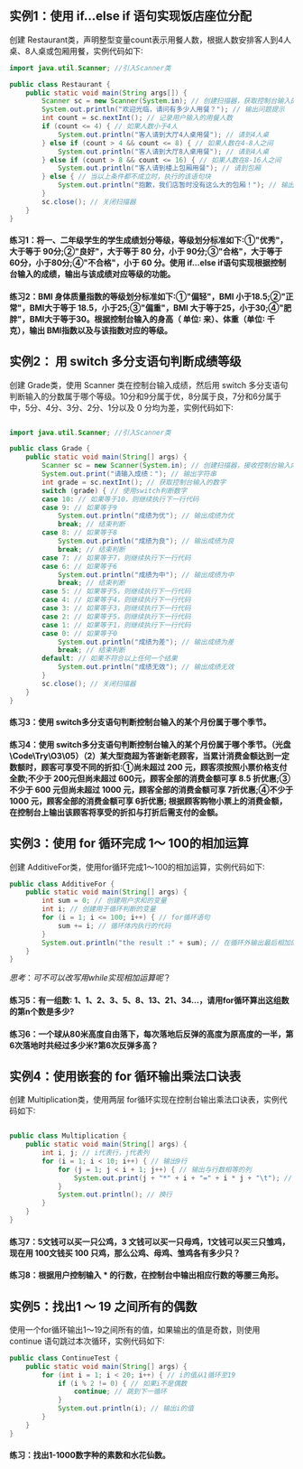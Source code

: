 ## 实例1：使用 if…else if 语句实现饭店座位分配
创建 Restaurant类，声明整型变量count表示用餐人数，根据人数安排客人到4人桌、8人桌或包厢用餐，实例代码如下∶ 
```java
import java.util.Scanner; //引入Scanner类

public class Restaurant {
	public static void main(String args[]) {
		Scanner sc = new Scanner(System.in); // 创建扫描器，获取控制台输入的值
		System.out.println("欢迎光临，请问有多少人用餐？"); // 输出问题提示
		int count = sc.nextInt(); // 记录用户输入的用餐人数
		if (count <= 4) { // 如果人数小于4人
			System.out.println("客人请到大厅4人桌用餐"); // 请到4人桌
		} else if (count > 4 && count <= 8) { // 如果人数在4-8人之间
			System.out.println("客人请到大厅8人桌用餐"); // 请到4人桌
		} else if (count > 8 && count <= 16) { // 如果人数在8-16人之间
			System.out.println("客人请到楼上包厢用餐"); // 请到包厢
		} else { // 当以上条件都不成立时，执行的该语句块
			System.out.println("抱歉，我们店暂时没有这么大的包厢！"); // 输出信息
		}
		sc.close(); // 关闭扫描器
	}
}
```

#### 练习1：将一、二年级学生的学生成绩划分等级，等级划分标准如下∶①"优秀"，大于等于 90分;②"良好"，大于等于 80 分，小于 90分;③"合格"，大于等于 60分，小于80分;④"不合格"，小于 60 分。使用 if…else if语句实现根据控制台输入的成绩，输出与该成绩对应等级的功能。
#### 练习2：BMI 身体质量指数的等级划分标准如下∶①"偏轻"，BMI 小于18.5;②"正常"，BMI大于等于 18.5，小于25;③"偏重"，BMI 大于等于25，小于30;④"肥胖"，BMI大于等于30。根据控制台输入的身高（ 单位∶ 来）、体重（单位∶ 千克），输出 BMI指数以及与该指数对应的等级。

## 实例2： 用 switch 多分支语句判断成绩等级
创建 Grade类，使用 Scanner 类在控制台输入成绩，然后用 switch 多分支语句判断输入的分数属于哪个等级。10分和9分属于优，8分属于良，7分和6分属于中，5分、4分、3分、2分、1分以及 0 分均为差，实例代码如下∶ 
```java

import java.util.Scanner; //引入Scanner类

public class Grade {
	public static void main(String[] args) {
		Scanner sc = new Scanner(System.in); // 创建扫描器，接收控制台输入内容
		System.out.print("请输入成绩："); // 输出字符串
		int grade = sc.nextInt(); // 获取控制台输入的数字
		switch (grade) { // 使用switch判断数字
		case 10: // 如果等于10，则继续执行下一行代码
		case 9: // 如果等于9
			System.out.println("成绩为优"); // 输出成绩为优
			break; // 结束判断
		case 8: // 如果等于8
			System.out.println("成绩为良"); // 输出成绩为良
			break; // 结束判断
		case 7: // 如果等于7，则继续执行下一行代码
		case 6: // 如果等于6
			System.out.println("成绩为中"); // 输出成绩为中
			break; // 结束判断
		case 5: // 如果等于5，则继续执行下一行代码
		case 4: // 如果等于4，则继续执行下一行代码
		case 3: // 如果等于3，则继续执行下一行代码
		case 2: // 如果等于5，则继续执行下一行代码
		case 1: // 如果等于1，则继续执行下一行代码
		case 0: // 如果等于0
			System.out.println("成绩为差"); // 输出成绩为差
			break; // 结束判断
		default: // 如果不符合以上任何一个结果
			System.out.println("成绩无效"); // 输出成绩无效
		}
		sc.close(); // 关闭扫描器
	}
}

```

#### 练习3：使用 switch多分支语句判断控制台输入的某个月份属于哪个季节。
#### 练习4：使用 switch多分支语句判断控制台输入的某个月份属于哪个季节。（光盘\Code\Try\O3\05）（2）某大型商超为答谢新老顾客，当累计消费金额达到一定数额时，顾客可享受不同的折扣∶①尚未超过 200 元，顾客须按照小票价格支付全款;不少于 200元但尚未超过 600元，顾客全部的消费金额可享 8.5 折优惠;③不少于 600 元但尚未超过 1000 元，顾客全部的消费金额可享 7折优惠;④不少于 1000 元，顾客全部的消费金额可享 6折优惠; 根据顾客购物小票上的消费金额，在控制台上输出该顾客将享受的折扣与打折后需支付的金额。


## 实例3：使用 for 循环完成 1～ 100的相加运算
创建 AdditiveFor类，使用for循环完成1～100的相加运算，实例代码如下∶
```java
public class AdditiveFor {
	public static void main(String[] args) {
		int sum = 0; // 创建用户求和的变量
		int i; // 创建用于循环判断的变量
		for (i = 1; i <= 100; i++) { // for循环语句
			sum += i; // 循环体内执行的代码
		}
		System.out.println("the result :" + sum); // 在循环外输出最后相加的结果
	}
}
```
$思考：可不可以改写用while实现相加运算呢？$

#### 练习5：有一组数∶ 1、1、2、3、5、8、13、21、34…，请用for循环算出这组数的第n个数是多少?
#### 练习6：一个球从80米高度自由落下，每次落地后反弹的高度为原高度的一半，第6次落地时共经过多少米?第6次反弹多高？


## 实例4：使用嵌套的 for 循环输出乘法口诀表
创建 Multiplication类，使用两层 for循环实现在控制台输出乘法口诀表，实例代码如下∶
```java

public class Multiplication {
	public static void main(String[] args) {
		int i, j; // i代表行，j代表列
		for (i = 1; i < 10; i++) { // 输出9行
			for (j = 1; j < i + 1; j++) { // 输出与行数相等的列
				System.out.print(j + "*" + i + "=" + i * j + "\t"); // 打印拼接的字符串
			}
			System.out.println(); // 换行
		}
	}
}
```


#### 练习7：5文钱可以买一只公鸡，3 文钱可以买一只母鸡，1文钱可以买三只雏鸡，现在用 100文钱买 100 只鸡，那么公鸡、母鸡、雏鸡各有多少只？
#### 练习8：根据用户控制输入 * 的行数，在控制台中输出相应行数的等腰三角形。


## 实例5：找出1 ～ 19 之间所有的偶数
使用一个for循环输出1～19之间所有的值，如果输出的值是奇数，则使用 continue 语句跳过本次循环，实例代码如下∶
```java
public class ContinueTest {
	public static void main(String[] args) {
		for (int i = 1; i < 20; i++) { // i的值从1循环至19
			if (i % 2 != 0) { // 如果i不是偶数
				continue; // 跳到下一循环
			}
			System.out.println(i); // 输出i的值
		}
	}
}
```

#### 练习：找出1-1000数字种的素数和水花仙数。
